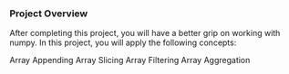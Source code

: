 ### Project Overview

 After completing this project, you will have a better grip on working with numpy. In this project, you will apply the following concepts:

Array Appending
Array Slicing
Array Filtering
Array Aggregation


